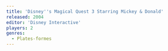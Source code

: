 ```yaml
---
title: 'Disney''s Magical Quest 3 Starring Mickey & Donald'
released: 2004
editor: 'Disney Interactive'
players: 2
genres:
  - Plates-formes
---
```

